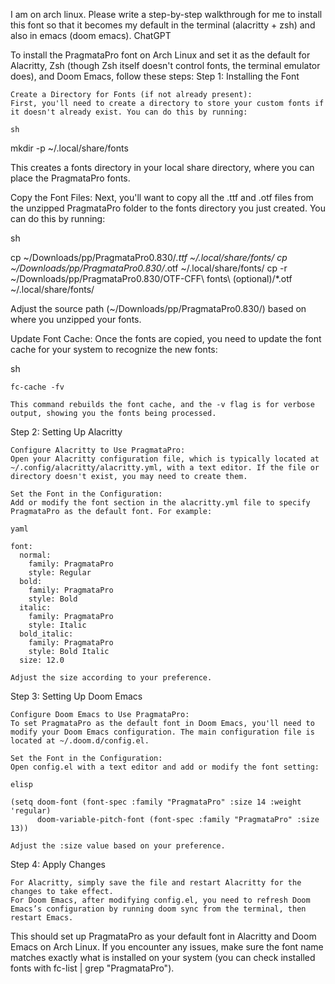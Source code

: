I am on arch linux. Please write a step-by-step walkthrough for me to install this font so that it becomes my default in the terminal (alacritty + zsh) and also in emacs (doom emacs).
ChatGPT

To install the PragmataPro font on Arch Linux and set it as the default for Alacritty, Zsh (though Zsh itself doesn't control fonts, the terminal emulator does), and Doom Emacs, follow these steps:
Step 1: Installing the Font

    Create a Directory for Fonts (if not already present):
    First, you'll need to create a directory to store your custom fonts if it doesn't already exist. You can do this by running:

    sh

mkdir -p ~/.local/share/fonts

This creates a fonts directory in your local share directory, where you can place the PragmataPro fonts.

Copy the Font Files:
Next, you'll want to copy all the .ttf and .otf files from the unzipped PragmataPro folder to the fonts directory you just created. You can do this by running:

sh

cp ~/Downloads/pp/PragmataPro0.830/*.ttf ~/.local/share/fonts/
cp ~/Downloads/pp/PragmataPro0.830/*.otf ~/.local/share/fonts/
cp -r ~/Downloads/pp/PragmataPro0.830/OTF-CFF\ fonts\ \(optional\)/*.otf ~/.local/share/fonts/

Adjust the source path (~/Downloads/pp/PragmataPro0.830/) based on where you unzipped your fonts.

Update Font Cache:
Once the fonts are copied, you need to update the font cache for your system to recognize the new fonts:

sh

    fc-cache -fv

    This command rebuilds the font cache, and the -v flag is for verbose output, showing you the fonts being processed.

Step 2: Setting Up Alacritty

    Configure Alacritty to Use PragmataPro:
    Open your Alacritty configuration file, which is typically located at ~/.config/alacritty/alacritty.yml, with a text editor. If the file or directory doesn't exist, you may need to create them.

    Set the Font in the Configuration:
    Add or modify the font section in the alacritty.yml file to specify PragmataPro as the default font. For example:

    yaml

    font:
      normal:
        family: PragmataPro
        style: Regular
      bold:
        family: PragmataPro
        style: Bold
      italic:
        family: PragmataPro
        style: Italic
      bold_italic:
        family: PragmataPro
        style: Bold Italic
      size: 12.0

    Adjust the size according to your preference.

Step 3: Setting Up Doom Emacs

    Configure Doom Emacs to Use PragmataPro:
    To set PragmataPro as the default font in Doom Emacs, you'll need to modify your Doom Emacs configuration. The main configuration file is located at ~/.doom.d/config.el.

    Set the Font in the Configuration:
    Open config.el with a text editor and add or modify the font setting:

    elisp

    (setq doom-font (font-spec :family "PragmataPro" :size 14 :weight 'regular)
          doom-variable-pitch-font (font-spec :family "PragmataPro" :size 13))

    Adjust the :size value based on your preference.

Step 4: Apply Changes

    For Alacritty, simply save the file and restart Alacritty for the changes to take effect.
    For Doom Emacs, after modifying config.el, you need to refresh Doom Emacs’s configuration by running doom sync from the terminal, then restart Emacs.

This should set up PragmataPro as your default font in Alacritty and Doom Emacs on Arch Linux. If you encounter any issues, make sure the font name matches exactly what is installed on your system (you can check installed fonts with fc-list | grep "PragmataPro").

